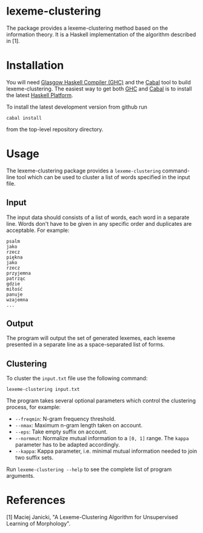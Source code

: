 lexeme-clustering
=================

The package provides a lexeme-clustering method based on the information theory.
It is a Haskell implementation of the algorithm described in [1].


Installation
============

You will need [Glasgow Haskell Compiler (GHC)][ghc] and the [Cabal][cabal] tool
to build lexeme-clustering.  The easiest way to get both [GHC][ghc] and [Cabal][cabal]
is to install the latest [Haskell Platform][haskell-platform].

To install the latest development version from github run

    cabal install

from the top-level repository directory.


Usage
=====

The lexeme-clustering package provides a `lexeme-clustering` command-line tool which
can be used to cluster a list of words specified in the input file.

Input
-----

The input data should consists of a list of words, each word in a separate line.
Words don't have to be given in any specific order and duplicates are acceptable.
For example:

    psalm
    jako
    rzecz
    piękna
    jako
    rzecz
    przyjemna
    patrząc
    gdzie
    miłość
    panuje
    wzajemna
    ...


Output
------

The program will output the set of generated lexemes, each lexeme presented
in a separate line as a space-separated list of forms.


Clustering
----------

To cluster the `input.txt` file use the following command:

    lexeme-clustering input.txt

The program takes several optional parameters which control the clustering
process, for example:
* `--freqmin`: N-gram frequency threshold.
* `--nmax`: Maximum n-gram length taken on account.
* `--eps`: Take empty suffix on account.
* `--normmut`: Normalize mutual information to a `[0, 1]` range.
  The `kappa` parameter has to be adapted accordingly.
* `--kappa`: Kappa parameter, i.e. minimal mutual information needed
  to join two suffix sets.

Run `lexeme-clustering --help` to see the complete list of program arguments.


References
==========

[1] Maciej Janicki, "A Lexeme-Clustering Algorithm for Unsupervised Learning of Morphology".

[ghc]: http://www.haskell.org/ghc "Glasgow Haskell Compiler"
[cabal]: http://www.haskell.org/cabal "Cabal"
[haskell-platform]: http://www.haskell.org/platform "Haskell Platform"
